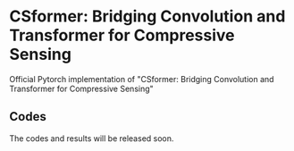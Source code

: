 # CSformer: Bridging Convolution and Transformer for Compressive Sensing
Official Pytorch implementation of "CSformer: Bridging Convolution and Transformer for Compressive Sensing" 

## Codes

The codes and results will be released soon.
